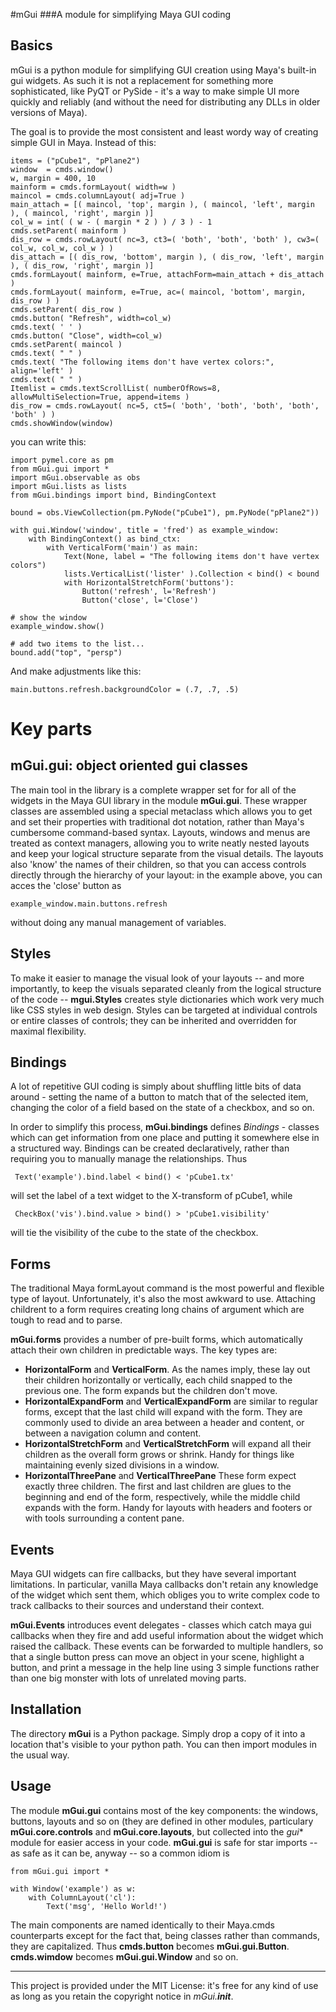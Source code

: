 #mGui 
###A module for simplifying Maya GUI coding

## Basics
mGui is a python module for simplifying GUI creation using Maya's built-in gui widgets. As such it is not a replacement for something more sophisticated, like PyQT or PySide - it's a way to make simple UI more quickly and reliably (and without the need for distributing any DLLs in older versions of Maya).

The goal is to provide the most consistent and least wordy way of creating simple GUI in Maya. Instead of this:


	items = ("pCube1", "pPlane2")
	window  = cmds.window()
	w, margin = 400, 10
	mainform = cmds.formLayout( width=w ) 
	maincol = cmds.columnLayout( adj=True ) 
	main_attach = [( maincol, 'top', margin ), ( maincol, 'left', margin ), ( maincol, 'right', margin )]
	col_w = int( ( w - ( margin * 2 ) ) / 3 ) - 1
	cmds.setParent( mainform ) 
	dis_row = cmds.rowLayout( nc=3, ct3=( 'both', 'both', 'both' ), cw3=( col_w, col_w, col_w ) ) 
	dis_attach = [( dis_row, 'bottom', margin ), ( dis_row, 'left', margin ), ( dis_row, 'right', margin )]
	cmds.formLayout( mainform, e=True, attachForm=main_attach + dis_attach ) 
	cmds.formLayout( mainform, e=True, ac=( maincol, 'bottom', margin, dis_row ) ) 
	cmds.setParent( dis_row ) 
	cmds.button( "Refresh", width=col_w)
	cmds.text( ' ' ) 
	cmds.button( "Close", width=col_w)
	cmds.setParent( maincol ) 
	cmds.text( " " ) 
	cmds.text( "The following items don't have vertex colors:", align='left' ) 
	cmds.text( " " ) 
	Itemlist = cmds.textScrollList( numberOfRows=8, allowMultiSelection=True, append=items ) 
	dis_row = cmds.rowLayout( nc=5, ct5=( 'both', 'both', 'both', 'both', 'both' ) ) 
	cmds.showWindow(window)

you can write this:

	     
	import pymel.core as pm
	from mGui.gui import *
	import mGui.observable as obs
	import mGui.lists as lists
	from mGui.bindings import bind, BindingContext
	
	bound = obs.ViewCollection(pm.PyNode("pCube1"), pm.PyNode("pPlane2"))   
	
	with gui.Window('window', title = 'fred') as example_window:
	    with BindingContext() as bind_ctx:
	        with VerticalForm('main') as main:
	            Text(None, label = "The following items don't have vertex colors")
	            lists.VerticalList('lister' ).Collection < bind() < bound  
	            with HorizontalStretchForm('buttons'):
	                Button('refresh', l='Refresh')
	                Button('close', l='Close')
	
	# show the window
	example_window.show()
	
	# add two items to the list...
	bound.add("top", "persp")

And make adjustments like this:

    main.buttons.refresh.backgroundColor = (.7, .7, .5)
   


# Key parts

## mGui.gui: object oriented gui classes

The main tool in the library is a complete wrapper set for for all of the widgets in the 
Maya GUI library in the module **mGui.gui**.  These wrapper classes are assembled using a 
special metaclass which allows you to get and set their properties with traditional dot 
notation, rather than Maya's cumbersome command-based syntax.  Layouts, windows and menus are 
treated as context managers,  allowing you to write neatly nested layouts and keep your 
logical structure separate from the visual details.  The layouts also 'know' the names of their
children, so that you can access controls directly through the hierarchy of your layout: 
in the example above, you can acces the 'close' button as

    example_window.main.buttons.refresh
    
without doing any manual management of variables.


## Styles

To make it easier to manage the visual look of your layouts -- and more importantly, to keep the
visuals separated cleanly from the logical structure of the code -- **mgui.Styles** creates
style dictionaries which work very much like CSS styles in web design.  Styles can be targeted at 
individual controls or entire classes of controls; they can be inherited and overridden for maximal
flexibility.


## Bindings

A lot of repetitive GUI coding is simply about shuffling little bits of data around - setting the name
of a button to match that of the selected item, changing the color of a field based on the state of 
a checkbox, and so on.  

In order to simplify this process, **mGui.bindings** defines  _Bindings_ - classes which can get information
 from one place and putting it somewhere else in a structured way. Bindings can be created declaratively,
 rather than requiring you to manually manage the relationships. Thus
 
     Text('example').bind.label < bind() < 'pCube1.tx'
     
 will set the label of a text widget to the X-transform of pCube1, while
 
     CheckBox('vis').bind.value > bind() > 'pCube1.visibility' 
     
 will tie the visibility of the cube to the state of the checkbox.
 
## Forms 

The traditional Maya formLayout command is the most powerful and flexible type of layout. Unfortunately, it's also the most awkward to use. Attaching childrent to a form requires creating long chains of argument which are tough to read and to parse.

**mGui.forms** provides a number of pre-built forms, which automatically attach their own children in predictable ways.  The key types are:

*  **HorizontalForm** and **VerticalForm**.  As the names imply, these lay out their children horizontally or vertically, each child snapped to the previous one. The form expands but the children don't move. 
*  **HorizontalExpandForm** and **VerticalExpandForm** are similar to regular forms, except that the last child will expand with the form.  They are commonly used to divide an area between a header and content, or between a navigation column and content.
*  **HorizontalStretchForm** and **VerticalStretchForm** will expand all their children as the overall form grows or shrink. Handy for things like maintaining evenly sized divisions in a window.
*  **HorizontalThreePane** and **VerticalThreePane**  These form expect exactly three children. The first and last children are glues to the beginning and end of the form, respectively, while the middle child expands with the form. Handy for layouts with headers and footers or with tools surrounding a content pane.

## Events

Maya GUI widgets can fire callbacks, but they have several important limitations. In particular, vanilla 
Maya callbacks don't retain any knowledge of the widget which sent them, which obliges you to write complex 
code to track callbacks to their sources and understand their context.

**mGui.Events** introduces event delegates - classes which catch maya gui callbacks when they fire and add
useful information about the widget which raised the callback. These events can be forwarded to multiple handlers,
so that a single button press can move an object in your scene, highlight a button, and print a message in the help
line using 3 simple functions rather than one big monster with lots of unrelated moving parts.  


## Installation

The directory **mGui** is a Python package. Simply drop a copy of it into a location that's visible to your python path. You can then import modules in the usual way.

## Usage

The module **mGui.gui** contains most of the key components: the windows, buttons, layouts and so on (they are defined in other modules, particulary **mGui.core.controls** and **mGui.core.layouts**, but collected into the *gui** module for easier access in your code.  **mGui.gui** is safe for star imports -- as safe as it can be, anyway --  so a common idiom is

    from mGui.gui import *
    
    with Window('example') as w:
    	with ColumnLayout('cl'):
    	    Text('msg', 'Hello World!')

The main components are named identically to their Maya.cmds counterparts except for the fact that, being classes rather than commands, they are capitalized. Thus  **cmds.button** becomes **mGui.gui.Button**. **cmds.wimdow** becomes **mGui.gui.Window** and so on.

----------------

This project is provided under the MIT License: it's free for any kind of use as long as you retain the copyright notice in *mGui.__init__*.  
     
